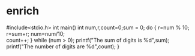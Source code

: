 # enrich
#include<stdio.h>
int main()
  int num,r,count=0;sum = 0;
  do
  {
    r=num % 10;
    r=sum+r;
    num=num/10;  
    count++;
  }
while (num > 0);
printf("The sum of digits is %d",sum);
printf("The number of digits are %d",count);
}
